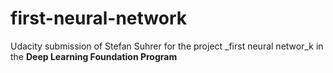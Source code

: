 # first-neural-network
Udacity submission of Stefan Suhrer for the project _first neural networ_k in the __Deep Learning Foundation Program__
